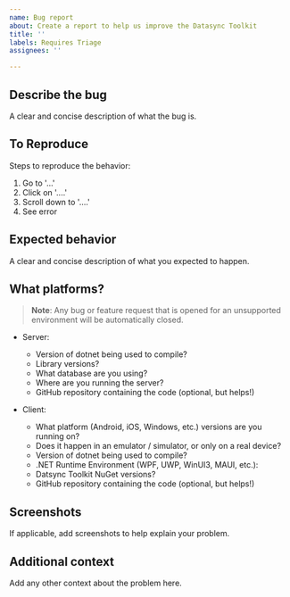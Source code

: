 ```yaml
---
name: Bug report
about: Create a report to help us improve the Datasync Toolkit
title: ''
labels: Requires Triage
assignees: ''

---
```


## Describe the bug

A clear and concise description of what the bug is.

## To Reproduce

Steps to reproduce the behavior:

1. Go to '...'
2. Click on '....'
3. Scroll down to '....'
4. See error

## Expected behavior

A clear and concise description of what you expected to happen.

## What platforms?

> **Note**: Any bug or feature request that is opened for an unsupported environment will be automatically closed.

* Server:
  * Version of dotnet being used to compile?
  * Library versions?
  * What database are you using?
  * Where are you running the server?
  * GitHub repository containing the code (optional, but helps!)

* Client:
  * What platform (Android, iOS, Windows, etc.) versions are you running on?
  * Does it happen in an emulator / simulator, or only on a real device?
  * Version of dotnet being used to compile?
  * .NET Runtime Environment (WPF, UWP, WinUI3, MAUI, etc.):
  * Datsync Toolkit NuGet versions?
  * GitHub repository containing the code (optional, but helps!)

## Screenshots

If applicable, add screenshots to help explain your problem.

## Additional context

Add any other context about the problem here.
